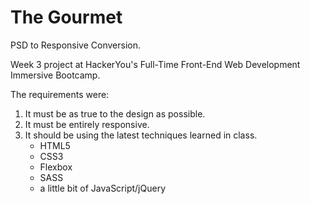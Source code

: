 # The Gourmet

PSD to Responsive Conversion.

Week 3 project at HackerYou's Full-Time Front-End Web Development Immersive Bootcamp.

The requirements were:

 1. It must be as true to the design as possible.
 2. It must be entirely responsive. 
 3. It should be using the latest techniques learned in class.
    - HTML5
    - CSS3
    - Flexbox
    - SASS
    - a little bit of JavaScript/jQuery

